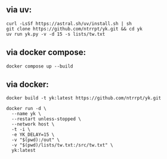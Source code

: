 ## via uv:
```
curl -LsSf https://astral.sh/uv/install.sh | sh
git clone https://github.com/ntrrpt/yk.git && cd yk
uv run yk.py -v -d 15 -s lists/tw.txt
```

## via docker compose:
```
docker compose up --build
```

## via docker:

```
docker build -t yk:latest https://github.com/ntrrpt/yk.git
```


```
docker run -d \
  --name yk \
  --restart unless-stopped \
  --network host \
  -t -i \
  -e YK_DELAY=15 \
  -v "$(pwd):/out" \
  -v "$(pwd)/lists/tw.txt:/src/tw.txt" \
  yk:latest
```

